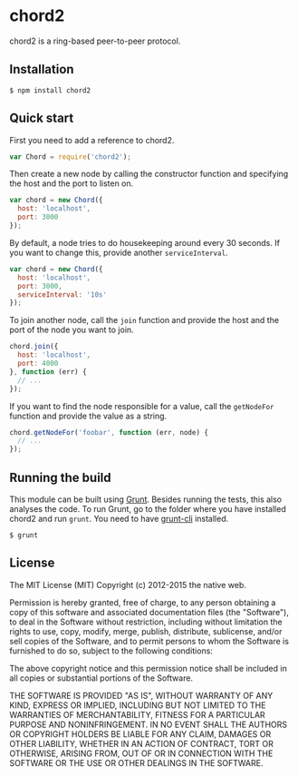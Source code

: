# chord2

chord2 is a ring-based peer-to-peer protocol.

## Installation

    $ npm install chord2

## Quick start

First you need to add a reference to chord2.

```javascript
var Chord = require('chord2');
```

Then create a new node by calling the constructor function and specifying the host and the port to listen on.

```javascript
var chord = new Chord({
  host: 'localhost',
  port: 3000
});
```

By default, a node tries to do housekeeping around every 30 seconds. If you want to change this, provide another `serviceInterval`.

```javascript
var chord = new Chord({
  host: 'localhost',
  port: 3000,
  serviceInterval: '10s'
});
```

To join another node, call the `join` function and provide the host and the port of the node you want to join.

```javascript
chord.join({
  host: 'localhost',
  port: 4000
}, function (err) {
  // ...
});
```

If you want to find the node responsible for a value, call the `getNodeFor` function and provide the value as a string.

```javascript
chord.getNodeFor('foobar', function (err, node) {
  // ...
});
```

## Running the build

This module can be built using [Grunt](http://gruntjs.com/). Besides running the tests, this also analyses the code. To run Grunt, go to the folder where you have installed chord2 and run `grunt`. You need to have [grunt-cli](https://github.com/gruntjs/grunt-cli) installed.

    $ grunt

## License

The MIT License (MIT)
Copyright (c) 2012-2015 the native web.

Permission is hereby granted, free of charge, to any person obtaining a copy of this software and associated documentation files (the "Software"), to deal in the Software without restriction, including without limitation the rights to use, copy, modify, merge, publish, distribute, sublicense, and/or sell copies of the Software, and to permit persons to whom the Software is furnished to do so, subject to the following conditions:

The above copyright notice and this permission notice shall be included in all copies or substantial portions of the Software.

THE SOFTWARE IS PROVIDED "AS IS", WITHOUT WARRANTY OF ANY KIND, EXPRESS OR IMPLIED, INCLUDING BUT NOT LIMITED TO THE WARRANTIES OF MERCHANTABILITY, FITNESS FOR A PARTICULAR PURPOSE AND NONINFRINGEMENT. IN NO EVENT SHALL THE AUTHORS OR COPYRIGHT HOLDERS BE LIABLE FOR ANY CLAIM, DAMAGES OR OTHER LIABILITY, WHETHER IN AN ACTION OF CONTRACT, TORT OR OTHERWISE, ARISING FROM, OUT OF OR IN CONNECTION WITH THE SOFTWARE OR THE USE OR OTHER DEALINGS IN THE SOFTWARE.
